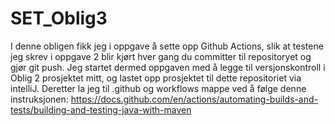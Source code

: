 # SET_Oblig3
I denne obligen fikk jeg i oppgave å sette opp Github Actions, slik at testene jeg skrev i oppgave 2 blir kjørt hver gang du committer til repositoryet og gjør git push.
Jeg startet dermed oppgaven med å legge til versjonskontroll i Oblig 2 prosjektet mitt, og lastet opp prosjektet til dette repositoriet via intelliJ.
Deretter la jeg til .github og workflows mappe ved å følge denne instruksjonen: https://docs.github.com/en/actions/automating-builds-and-tests/building-and-testing-java-with-maven
